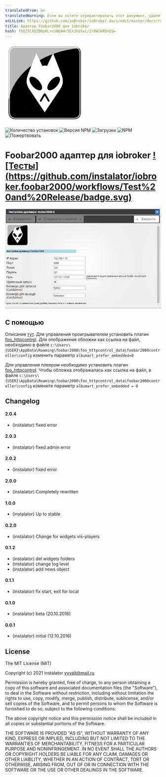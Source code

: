 ```yaml
---
translatedFrom: en
translatedWarning: Если вы хотите отредактировать этот документ, удалите поле «translationFrom», в противном случае этот документ будет снова автоматически переведен
editLink: https://github.com/ioBroker/ioBroker.docs/edit/master/docs/ru/adapterref/iobroker.foobar2000/README.md
title: Адаптер Foobar2000 для iobroker
hash: fbOZYCXQIBRpKL+vSNQAHr5EXJhUtwi/2rDWlKRDnEQ=
---
```

![Логотип](../../../en/adapterref/iobroker.foobar2000/admin/foobar2000.png)

![Количество установок](http://iobroker.live/badges/foobar2000-stable.svg)
![Версия NPM](https://img.shields.io/npm/v/iobroker.foobar2000.svg)
![Загрузки](https://img.shields.io/npm/dm/iobroker.foobar2000.svg)
![NPM](https://nodei.co/npm/iobroker.foobar2000.png?downloads=true)
![Пожертвовать](https://img.shields.io/badge/Donate-PayPal-green.svg)

# Foobar2000 адаптер для iobroker [![Тесты] (https://github.com/instalator/iobroker.foobar2000/workflows/Test%20and%20Release/badge.svg)](https://github.com/instalator/ioBroker.foobar2000/actions/)
![настройки администратора.](../../../en/adapterref/iobroker.foobar2000/admin/admin.png)

## С помощью
Описание [тут](http://blog.instalator.ru/archives/541).
Для управления проигрывателем установить плагин [foo_httpcontrol](https://bitbucket.org/oblikoamorale/foo_httpcontrol/downloads/).
Для отображения обложки как ссылка на файл, необходимо в файле ```c:\Users\{USER}\AppData\Roaming\foobar2000\foo_httpcontrol_data\foobar2000controller\config``` изменить параметр ```albumart_prefer_embedded=0```

Для управления плеером необходимо установить плагин [foo_httpcontrol](https://bitbucket.org/oblikoamorale/foo_httpcontrol/downloads/).
Чтобы обложка отображалась как ссылка на файл, в файле ```c:\Users\{USER}\AppData\Roaming\foobar2000\foo_httpcontrol_data\foobar2000controller\config``` измените параметр ```albumart_prefer_embedded = 0```

## Changelog

#### 2.0.4
* (instalator) fixed error

#### 2.0.3
* (instalator) fixed admin error

#### 2.0.2
* (instalator) fixed error

#### 2.0.0
* (instalator) Completely rewritten

#### 1.0.0
* (instalator) Up to stable

#### 0.2.0
* (instalator) Change for widgets vis-players

#### 0.1.2
* (instalator) del widgets folders
* (instalator) change log level
* (instalator) add news object

#### 0.1.1
* (instalator) fix start, exit for local

#### 0.1.0
* (instalator) beta (20.10.2016)

#### 0.0.1
* (instalator) initial (12.10.2016)

## License
The MIT License (MIT)

Copyright (c) 2021 instalator <vvvalt@mail.ru>

Permission is hereby granted, free of charge, to any person obtaining a copy
of this software and associated documentation files (the "Software"), to deal
in the Software without restriction, including without limitation the rights
to use, copy, modify, merge, publish, distribute, sublicense, and/or sell
copies of the Software, and to permit persons to whom the Software is
furnished to do so, subject to the following conditions:

The above copyright notice and this permission notice shall be included in all
copies or substantial portions of the Software.

THE SOFTWARE IS PROVIDED "AS IS", WITHOUT WARRANTY OF ANY KIND, EXPRESS OR
IMPLIED, INCLUDING BUT NOT LIMITED TO THE WARRANTIES OF MERCHANTABILITY,
FITNESS FOR A PARTICULAR PURPOSE AND NONINFRINGEMENT. IN NO EVENT SHALL THE
AUTHORS OR COPYRIGHT HOLDERS BE LIABLE FOR ANY CLAIM, DAMAGES OR OTHER
LIABILITY, WHETHER IN AN ACTION OF CONTRACT, TORT OR OTHERWISE, ARISING FROM,
OUT OF OR IN CONNECTION WITH THE SOFTWARE OR THE USE OR OTHER DEALINGS IN THE
SOFTWARE.